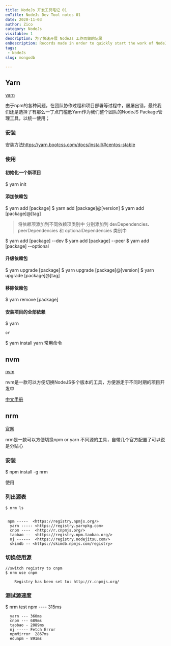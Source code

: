 ```yaml
---
title: NodeJs 开发工具笔记 01
enTitle: NodeJs Dev Tool notes 01
date: 2020-11-03
author: Zico
category: NodeJs
visitable: 1
description: 为了快速开展 NodeJs 工作而做的记录
enDescription: Records made in order to quickly start the work of NodeJs
tags:
 - NodeJs
slug: mongodb

---
```

## Yarn

[yarn](https://yarn.bootcss.com/)

由于npm的各种问题，在团队协作过程和项目部署等过程中，屡屡出错，最终我们还是选择了有那么一丁点门槛低Yarn作为我们整个团队的NodeJS Package管理工具，以统一使用；

### 安装

安装方法<https://yarn.bootcss.com/docs/install/#centos-stable>

### 使用

#### 初始化一个新项目

$ yarn init

#### 添加依赖包

$ yarn add [package]
$ yarn add [package]@[version]
$ yarn add [package]@[tag]

> 将依赖项添加到不同依赖项类别中
> 分别添加到 devDependencies、peerDependencies
> 和 optionalDependencies 类别中

$ yarn add [package] --dev
$ yarn add [package] --peer
$ yarn add [package] --optional

#### 升级依赖包

$ yarn upgrade [package]
$ yarn upgrade [package]@[version]
$ yarn upgrade [package]@[tag]

#### 移除依赖包

$ yarn remove [package]

#### 安装项目的全部依赖

$ yarn

`or`

$ yarn install
yarn 常用命令

## nvm

[nvm](https://github.com/nvm-sh/nvm)

nvm是一款可以方便切换NodeJS多个版本的工具，方便游走于不同时期的项目开发中

[中文手册](https://titangene.github.io/article/nvm.html)

## nrm

[官网](https://www.npmjs.com/package/nrm)

nrm是一款可以方便切换npm or yarn 不同源的工具，自带几个官方配置了可以说是分贴心

### 安装

$ npm install -g nrm

使用

### 列出源表

```doc
$ nrm ls


 npm -----  <https://registry.npmjs.org/>
  yarn ----- <https://registry.yarnpkg.com>
  cnpm ----  <http://r.cnpmjs.org/>
  taobao --  <https://registry.npm.taobao.org/>
  nj ------  <https://registry.nodejitsu.com/>
  skimdb -- <https://skimdb.npmjs.com/registry>
```

### 切换使用源

```doc
//switch registry to cnpm
$ nrm use cnpm  

    Registry has been set to: http://r.cnpmjs.org/
```

### 测试源速度

$ nrm test
  npm ---- 315ms

```dos
  yarn --- 360ms
  cnpm --- 689ms
  taobao - 2089ms
  nj ----- Fetch Error
  npmMirror  2867ms
  edunpm - 891ms
```
